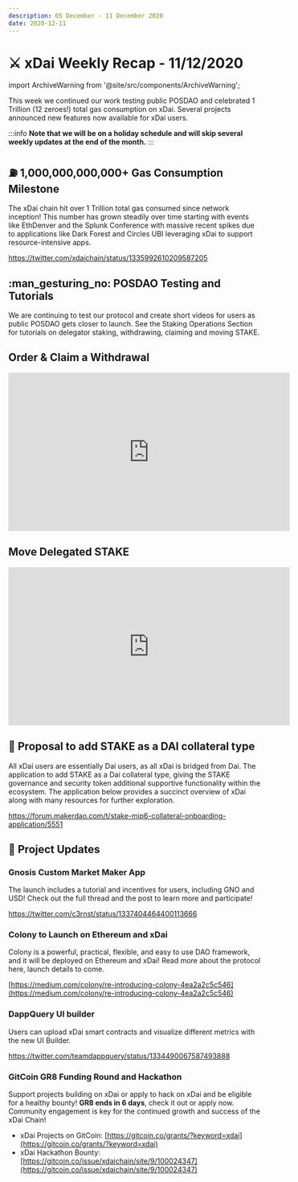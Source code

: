 ```yaml
---
description: 05 December - 11 December 2020
date: 2020-12-11
---
```


# ⚔️ xDai Weekly Recap - 11/12/2020

import ArchiveWarning from '@site/src/components/ArchiveWarning';

<ArchiveWarning />

This week we continued our work testing public POSDAO and celebrated 1 Trillion (12 zeroes!)  total gas consumption on xDai. Several projects announced new features now available for xDai users.

:::info
**Note that we will be on a holiday schedule and will skip several weekly updates at the end of the month.**
:::

## :fuelpump: 1,000,000,000,000+ Gas Consumption Milestone

The xDai chain hit over 1 Trillion total gas consumed since network inception! This number has grown steadily over time starting with events like EthDenver and the Splunk Conference with massive recent spikes due to applications like Dark Forest and Circles UBI leveraging xDai to support resource-intensive apps.

https://twitter.com/xdaichain/status/1335992610209587205

## :man\_gesturing\_no: POSDAO Testing and Tutorials

We are continuing to test our protocol and create short videos for users as public POSDAO gets closer to launch.  See the Staking Operations Section for tutorials on delegator staking, withdrawing, claiming and moving STAKE.

## Order & Claim a Withdrawal
<iframe width="560" height="315" src="https://www.youtube.com/embed/CgER1v2xZqs" frameborder="0" allowfullscreen></iframe>

## Move Delegated STAKE
<iframe width="560" height="315" src="https://www.youtube.com/embed/semHaUr6xog" frameborder="0" allowfullscreen></iframe>


## :scroll: Proposal to add STAKE as a DAI collateral type

All xDai users are essentially Dai users, as all xDai is bridged from Dai. The application to add STAKE as a Dai collateral type, giving the STAKE governance and security token additional supportive functionality within the ecosystem. The application below provides a succinct overview of xDai along with many resources for further exploration.

https://forum.makerdao.com/t/stake-mip6-collateral-onboarding-application/5551

## :butterfly: Project Updates

### Gnosis Custom Market Maker App

The launch includes a tutorial and incentives for users, including GNO and USD!  Check out the full thread and the post to learn more and participate!

https://twitter.com/c3rnst/status/1337404464400113666

### Colony to Launch on Ethereum and xDai

Colony is a powerful, practical, flexible, and easy to use DAO framework, and it will be deployed on Ethereum and xDai! Read more about the protocol here, launch details to come.

[https://medium.com/colony/re-introducing-colony-4ea2a2c5c546](https://medium.com/colony/re-introducing-colony-4ea2a2c5c546)

### DappQuery UI builder

Users can upload xDai smart contracts and visualize different metrics with the new UI Builder.

https://twitter.com/teamdappquery/status/1334490067587493888

### GitCoin GR8 Funding Round and Hackathon

Support projects building on xDai or apply to hack on xDai and be eligible for a healthy bounty! **GR8 ends in 6 days**, check it out or apply now. Community engagement is key for the continued growth and success of the xDai Chain!

* xDai Projects on GitCoin: [https://gitcoin.co/grants/?keyword=xdai](https://gitcoin.co/grants/?keyword=xdai)
* xDai Hackathon Bounty: [https://gitcoin.co/issue/xdaichain/site/9/100024347](https://gitcoin.co/issue/xdaichain/site/9/100024347)







